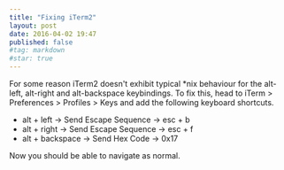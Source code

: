 ```yaml
---
title: "Fixing iTerm2"
layout: post
date: 2016-04-02 19:47
published: false
#tag: markdown
#star: true
---
```


For some reason iTerm2 doesn't exhibit typical \*nix behaviour for the alt-left, alt-right and alt-backspace keybindings. To fix this, head to iTerm > Preferences > Profiles > Keys and add the following keyboard shortcuts.

- alt + left -> Send Escape Sequence -> esc + b
- alt + right -> Send Escape Sequence -> esc + f
- alt + backspace -> Send Hex Code -> 0x17

Now you should be able to navigate as normal.
